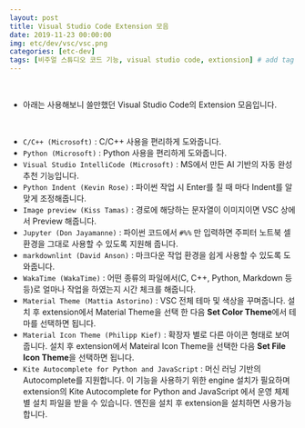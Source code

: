 ```yaml
---
layout: post
title: Visual Studio Code Extension 모음
date: 2019-11-23 00:00:00
img: etc/dev/vsc/vsc.png
categories: [etc-dev] 
tags: [비주얼 스튜디오 코드 기능, visual studio code, extionsion] # add tag
---
```


<br>

- 아래는 사용해보니 쓸만했던 Visual Studio Code의 Extension 모음입니다.

<br>

- `C/C++ (Microsoft)` : C/C++ 사용을 편리하게 도와줍니다.
- `Python (Microsoft)` : Python 사용을 편리하게 도와줍니다.
- `Visual Studio IntelliCode (Microsoft)` : MS에서 만든 AI 기반의 자동 완성 추천 기능입니다.
- `Python Indent (Kevin Rose)` : 파이썬 작업 시 Enter를 칠 때 마다 Indent를 알맞게 조정해줍니다.
- `Image preview (Kiss Tamas)` : 경로에 해당하는 문자열이 이미지이면 VSC 상에서 Preview 해줍니다.
- `Jupyter (Don Jayamanne)` : 파이썬 코드에서 `#%%` 만 입력하면 주피터 노트북 셀 환경을 그대로 사용할 수 있도록 지원해 줍니다.
- `markdownlint (David Anson)` : 마크다운 작업 환경을 쉽게 사용할 수 있도록 도와줍니다.
- `WakaTime (WakaTime)` : 어떤 종류의 파일에서(C, C++, Python, Markdown 등등)로 얼마나 작업을 하였는지 시간 체크를 해줍니다. 
- `Material Theme (Mattia Astorino)` : VSC 전체 테마 및 색상을 꾸며줍니다. 설치 후 extension에서 Material Theme을 선택 한 다음 **Set Color Theme**에서 테마를 선택하면 됩니다.
- `Material Icon Theme (Philipp Kief)` : 확장자 별로 다른 아이콘 형태로 보여줍니다. 설치 후 extension에서 Mateiral Icon Theme을 선택한 다음 **Set File Icon Theme**을 선택하면 됩니다.
- `Kite Autocomplete for Python and JavaScript` : 머신 러닝 기반의 Autocomplete를 지원합니다. 이 기능을 사용하기 위한 engine 설치가 필요하며 extension의 Kite Autocomplete for Python and JavaScript 에서 운영 체제 별 설치 파일을 받을 수 있습니다. 엔진을 설치 후 extension을 설치하면 사용가능합니다.
